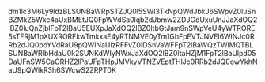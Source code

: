 dm1lc3M6Ly9ldzBLSUNBaWRpSTZJQ0l5SWl3TkNpQWdJbkJ6SWpvZ0luSnBZMkZ5Wkc4aUxBMEtJQ0FpWVdSa0lqb2dJbmw2ZDJGdUxuUnJJaXdOQ2lBZ0luQnZjblFpT2lBaU5EUXpJaXdOQ2lBZ0ltbGtJam9nSWpVeU4yWTRORE5sTFRjM1pXUXRORFkwTmkxaE4yRTNMVE0yTm1GbFpEVTJNVEl6WlNJc0RRb2dJQ0poYVdRaU9pQWlNaUlzRFFvZ0lDSnVaWFFpT2lBaWQzTWlMQTBLSUNBaWRIbHdaU0k2SUNKdWIyNWxJaXdOQ2lBZ0ltaHZjM1FpT2lBaUlpd05DaUFnSW5CaGRHZ2lPaUFpTHpJMVkyVTNZVEptTHlJc0RRb2dJQ0owYkhNaU9pQWlkR3h6SWcwS2ZRPT0K

